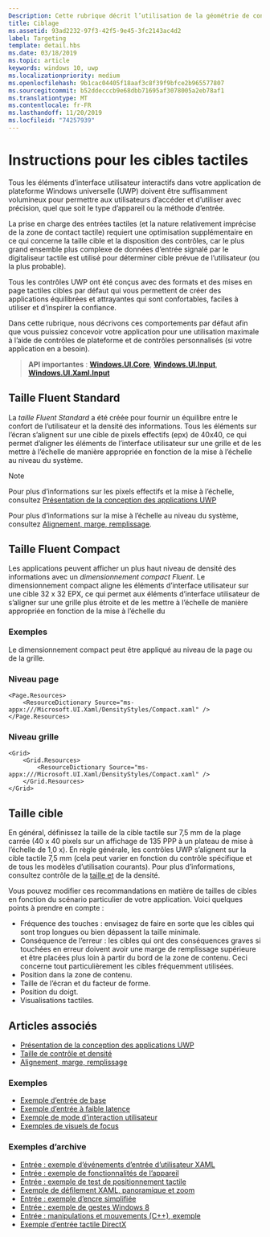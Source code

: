 ```yaml
---
Description: Cette rubrique décrit l’utilisation de la géométrie de contact pour le ciblage tactile et indique les meilleures pratiques de ciblage dans les applications Windows Runtime.
title: Ciblage
ms.assetid: 93ad2232-97f3-42f5-9e45-3fc2143ac4d2
label: Targeting
template: detail.hbs
ms.date: 03/18/2019
ms.topic: article
keywords: windows 10, uwp
ms.localizationpriority: medium
ms.openlocfilehash: 9b1cac04405f18aaf3c8f39f9bfce2b965577807
ms.sourcegitcommit: b52ddecccb9e68dbb71695af3078005a2eb78af1
ms.translationtype: MT
ms.contentlocale: fr-FR
ms.lasthandoff: 11/20/2019
ms.locfileid: "74257939"
---
```

# <a name="guidelines-for-touch-targets"></a>Instructions pour les cibles tactiles

Tous les éléments d’interface utilisateur interactifs dans votre application de plateforme Windows universelle (UWP) doivent être suffisamment volumineux pour permettre aux utilisateurs d’accéder et d’utiliser avec précision, quel que soit le type d’appareil ou la méthode d’entrée.

La prise en charge des entrées tactiles (et la nature relativement imprécise de la zone de contact tactile) requiert une optimisation supplémentaire en ce qui concerne la taille cible et la disposition des contrôles, car le plus grand ensemble plus complexe de données d’entrée signalé par le digitaliseur tactile est utilisé pour déterminer cible prévue de l’utilisateur (ou la plus probable).

Tous les contrôles UWP ont été conçus avec des formats et des mises en page tactiles cibles par défaut qui vous permettent de créer des applications équilibrées et attrayantes qui sont confortables, faciles à utiliser et d’inspirer la confiance.

Dans cette rubrique, nous décrivons ces comportements par défaut afin que vous puissiez concevoir votre application pour une utilisation maximale à l’aide de contrôles de plateforme et de contrôles personnalisés (si votre application en a besoin).

> **API importantes** : [**Windows.UI.Core**](https://docs.microsoft.com/uwp/api/Windows.UI.Core), [**Windows.UI.Input**](https://docs.microsoft.com/uwp/api/Windows.UI.Input), [**Windows.UI.Xaml.Input**](https://docs.microsoft.com/uwp/api/Windows.UI.Xaml.Input)

## <a name="fluent-standard-sizing"></a>Taille Fluent Standard

La *taille Fluent Standard* a été créée pour fournir un équilibre entre le confort de l’utilisateur et la densité des informations. Tous les éléments sur l’écran s’alignent sur une cible de pixels effectifs (epx) de 40x40, ce qui permet d’aligner les éléments de l’interface utilisateur sur une grille et de les mettre à l’échelle de manière appropriée en fonction de la mise à l’échelle au niveau du système.

> [!NOTE]
>Pour plus d’informations sur les pixels effectifs et la mise à l’échelle, consultez [Présentation de la conception des applications UWP](../basics/design-and-ui-intro.md#effective-pixels-and-scaling)
>
> Pour plus d’informations sur la mise à l’échelle au niveau du système, consultez [Alignement, marge, remplissage](../layout/alignment-margin-padding.md).

## <a name="fluent-compact-sizing"></a>Taille Fluent Compact

Les applications peuvent afficher un plus haut niveau de densité des informations avec un *dimensionnement compact Fluent*. Le dimensionnement compact aligne les éléments d’interface utilisateur sur une cible 32 x 32 EPX, ce qui permet aux éléments d’interface utilisateur de s’aligner sur une grille plus étroite et de les mettre à l’échelle de manière appropriée en fonction de la mise à l’échelle du

### <a name="examples"></a>Exemples

Le dimensionnement compact peut être appliqué au niveau de la page ou de la grille.

### <a name="page-level"></a>Niveau page

```xaml
<Page.Resources>
    <ResourceDictionary Source="ms-appx:///Microsoft.UI.Xaml/DensityStyles/Compact.xaml" />
</Page.Resources>
```

### <a name="grid-level"></a>Niveau grille

```xaml
<Grid>
    <Grid.Resources>
        <ResourceDictionary Source="ms-appx:///Microsoft.UI.Xaml/DensityStyles/Compact.xaml" />
    </Grid.Resources>
</Grid>
```

## <a name="target-size"></a>Taille cible

En général, définissez la taille de la cible tactile sur 7,5 mm de la plage carrée (40 x 40 pixels sur un affichage de 135 PPP à un plateau de mise à l’échelle de 1,0 x). En règle générale, les contrôles UWP s’alignent sur la cible tactile 7,5 mm (cela peut varier en fonction du contrôle spécifique et de tous les modèles d’utilisation courants). Pour plus d’informations, consultez contrôle de la [taille et](../style/spacing.md) de la densité.

Vous pouvez modifier ces recommandations en matière de tailles de cibles en fonction du scénario particulier de votre application. Voici quelques points à prendre en compte :

- Fréquence des touches : envisagez de faire en sorte que les cibles qui sont trop longues ou bien dépassent la taille minimale.
- Conséquence de l’erreur : les cibles qui ont des conséquences graves si touchées en erreur doivent avoir une marge de remplissage supérieure et être placées plus loin à partir du bord de la zone de contenu. Ceci concerne tout particulièrement les cibles fréquemment utilisées.
- Position dans la zone de contenu.
- Taille de l’écran et du facteur de forme.
- Position du doigt.
- Visualisations tactiles.

## <a name="related-articles"></a>Articles associés

- [Présentation de la conception des applications UWP](../basics/design-and-ui-intro.md)
- [Taille de contrôle et densité](../style/spacing.md)
- [Alignement, marge, remplissage](../layout/alignment-margin-padding.md)

### <a name="samples"></a>Exemples

- [Exemple d’entrée de base](https://github.com/Microsoft/Windows-universal-samples/tree/master/Samples/BasicInput)
- [Exemple d’entrée à faible latence](https://github.com/Microsoft/Windows-universal-samples/tree/master/Samples/LowLatencyInput)
- [Exemple de mode d’interaction utilisateur](https://github.com/Microsoft/Windows-universal-samples/tree/master/Samples/UserInteractionMode)
- [Exemples de visuels de focus](https://github.com/Microsoft/Windows-universal-samples/tree/master/Samples/XamlFocusVisuals)

### <a name="archive-samples"></a>Exemples d’archive

- [Entrée : exemple d’événements d’entrée d’utilisateur XAML](https://code.msdn.microsoft.com/windowsapps/Input-3dff271b)
- [Entrée : exemple de fonctionnalités de l’appareil](https://code.msdn.microsoft.com/windowsapps/Input-device-capabilities-31b67745)
- [Entrée : exemple de test de positionnement tactile](https://code.msdn.microsoft.com/windowsapps/Touch-Hit-Testing-sample-5e35c690)
- [Exemple de défilement XAML, panoramique et zoom](https://code.msdn.microsoft.com/windowsapps/xaml-scrollviewer-pan-and-949d29e9)
- [Entrée : exemple d’encre simplifiée](https://code.msdn.microsoft.com/windowsapps/Input-simplified-ink-sample-11614bbf)
- [Entrée : exemple de gestes Windows 8](https://docs.microsoft.com/samples/browse/?redirectedfrom=MSDN-samples)
- [Entrée : manipulations et mouvements (C++), exemple](https://code.msdn.microsoft.com/windowsapps/Manipulations-and-gestures-362b6b59)
- [Exemple d’entrée tactile DirectX](https://code.msdn.microsoft.com/windowsapps/Simple-Direct3D-Touch-f98db97e)
